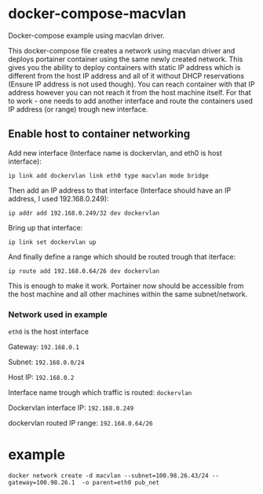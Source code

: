 # docker-compose-macvlan
Docker-compose example using macvlan driver.    

This docker-compose file creates a network using macvlan driver and deploys portainer container using the same newly created network.
This gives you the ability to deploy containers with static IP address which is different from the host IP address and all of it without DHCP reservations (Ensure IP address is not used though).
You can reach container with that IP address however you can not reach it from the host machine itself.
For that to work - one needs to add another interface and route the containers used IP address (or range) trough new interface.

## Enable host to container networking

Add new interface (Interface name is dockervlan, and eth0 is host interface):

`ip link add dockervlan link eth0 type macvlan mode bridge`

Then add an IP address to that interface (Interface should have an IP address, I used 192.168.0.249):

`ip addr add 192.168.0.249/32 dev dockervlan`

Bring up that interface:

`ip link set dockervlan up`

And finally define a range which should be routed trough that iterface:

`ip route add 192.168.0.64/26 dev dockervlan`

This is enough to make it work. Portainer now should be accessible from the host machine and all other machines within the same subnet/network.

### Network used in example

`eth0` is the host interface

Gateway: `192.168.0.1`

Subnet: `192.168.0.0/24`

Host IP: `192.168.0.2`

Interface name trough which traffic is routed: `dockervlan`

Dockervlan interface IP: `192.168.0.249`

dockervlan routed IP range: `192.168.0.64/26`

# example

`docker network create -d macvlan --subnet=100.98.26.43/24 --gateway=100.98.26.1  -o parent=eth0 pub_net`
